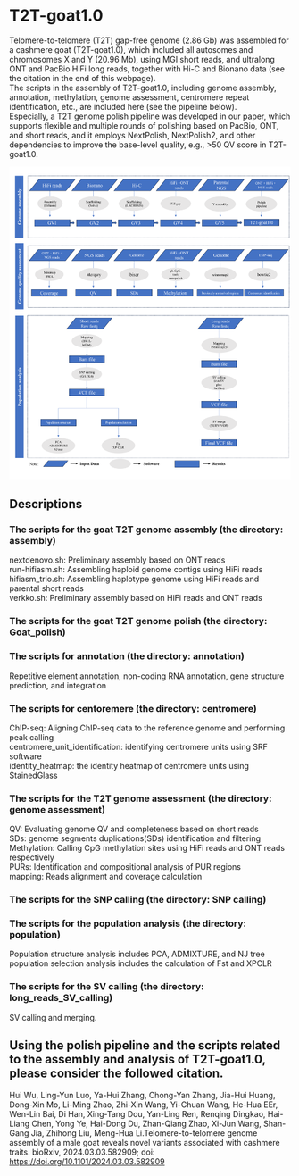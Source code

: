 # T2T-goat1.0
Telomere-to-telomere (T2T) gap-free genome (2.86 Gb) was assembled for a cashmere goat (T2T-goat1.0), which included all autosomes and chromosomes X and Y (20.96 Mb), using MGI short reads, and ultralong ONT and PacBio HiFi long reads, together with Hi-C and Bionano data (see the citation in the end of this webpage).      
The scripts in the assembly of T2T-goat1.0, including genome assembly, annotation, methylation, genome assessment, centromere repeat identification, etc., are included here (see the pipeline below).    
   Especially, a T2T genome polish pipeline was developed in our paper, which supports flexible and multiple rounds of polishing based on PacBio, ONT, and short reads, and it employs NextPolish, NextPolish2, and other dependencies to improve the base-level quality, e.g., >50 QV score in T2T-goat1.0.
 

![Image text](https://github.com/Wuhui2024/CAU-T2T-Goat/blob/main/img_folder/pipeline-01.png)
## Descriptions

  

### The scripts for the goat T2T genome assembly (the directory: assembly)    
nextdenovo.sh: Preliminary assembly based on ONT reads    
run-hifiasm.sh: Assembling haploid genome contigs using HiFi reads    
hifiasm_trio.sh: Assembling haplotype genome using HiFi reads and parental short reads    
verkko.sh: Preliminary assembly based on HiFi reads and ONT reads

### The scripts for the goat T2T genome polish (the directory: Goat_polish)    


### The scripts for annotation (the directory: annotation)      
Repetitive element annotation, non-coding RNA annotation, gene structure prediction, and integration  

### The scripts for centoremere (the directory: centromere)      
ChIP-seq: Aligning ChIP-seq data to the reference genome and performing peak calling    
centromere_unit_identification: identifying centromere units using SRF software    
identity_heatmap: the identity heatmap of centromere units using StainedGlass
 
### The scripts for the T2T genome assessment (the directory: genome assessment)      
QV: Evaluating genome QV and completeness based on short reads    
SDs: genome segments duplications(SDs) identification and filtering    
Methylation: Calling CpG methylation sites using HiFi reads and ONT reads respectively   
PURs: Identification and compositional analysis of PUR regions   
mapping: Reads alignment and coverage calculation      

### The scripts for the SNP calling (the directory: SNP calling)      

### The scripts for the population analysis (the directory: population)   
Population structure analysis includes PCA, ADMIXTURE, and NJ tree      
population selection analysis includes the calculation of Fst and XPCLR

### The scripts for the SV calling (the directory: long_reads_SV_calling)      
SV calling and merging.


## Using the polish pipeline and the scripts related to the assembly and analysis of T2T-goat1.0, please consider the followed citation.    
Hui Wu, Ling-Yun Luo, Ya-Hui Zhang, Chong-Yan Zhang, Jia-Hui Huang, Dong-Xin Mo, Li-Ming Zhao, Zhi-Xin Wang, Yi-Chuan Wang, He-Hua EEr, Wen-Lin Bai, Di Han, Xing-Tang Dou, Yan-Ling Ren, Renqing Dingkao, Hai-Liang Chen, Yong Ye, Hai-Dong Du, Zhan-Qiang Zhao, Xi-Jun Wang, Shan-Gang Jia, Zhihong Liu, Meng-Hua Li.Telomere-to-telomere genome assembly of a male goat reveals novel variants associated with cashmere traits. bioRxiv, 2024.03.03.582909; doi: https://doi.org/10.1101/2024.03.03.582909
